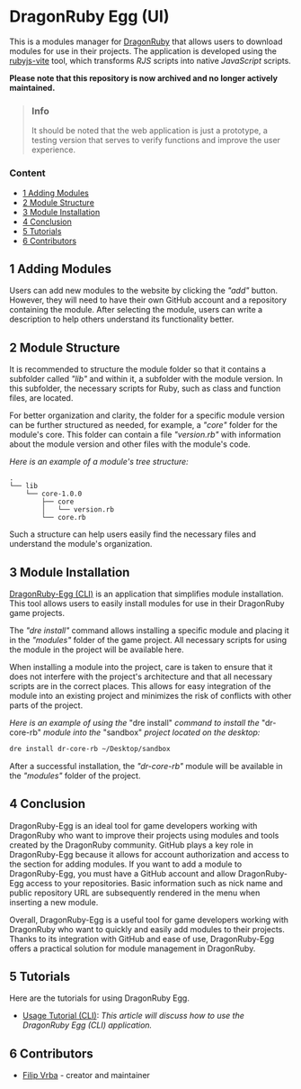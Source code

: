 # DragonRuby Egg (UI)
This is a modules manager for [DragonRuby](https://dragonruby.itch.io/dragonruby-gtk) that allows users to download modules for use in their projects. The application is developed using the [rubyjs-vite](https://github.com/filipvrba/ruby-js) tool, which transforms *RJS* scripts into native *JavaScript* scripts.

**Please note that this repository is now archived and no longer actively maintained.**

> ### Info
> It should be noted that the web application is just a prototype, a testing version that serves to verify functions and improve the user experience.

### Content
- [1 Adding Modules](#1-adding-modules)
- [2 Module Structure](#2-module-structure)
- [3 Module Installation](#3-module-installation)
- [4 Conclusion](#4-conclusion)
- [5 Tutorials](#5-tutorials)
- [6 Contributors](#6-contributors)

## 1 Adding Modules

Users can add new modules to the website by clicking the *"add"* button. However, they will need to have their own GitHub account and a repository containing the module. After selecting the module, users can write a description to help others understand its functionality better.

## 2 Module Structure
It is recommended to structure the module folder so that it contains a subfolder called *"lib"* and within it, a subfolder with the module version. In this subfolder, the necessary scripts for Ruby, such as class and function files, are located.

For better organization and clarity, the folder for a specific module version can be further structured as needed, for example, a *"core"* folder for the module's core. This folder can contain a file *"version.rb"* with information about the module version and other files with the module's code.

*Here is an example of a module's tree structure:*
```text
.
└── lib
    └── core-1.0.0
        ├── core
        │   └── version.rb
        └── core.rb
```

Such a structure can help users easily find the necessary files and understand the module's organization.

## 3 Module Installation
[DragonRuby-Egg (CLI)](https://github.com/filipvrba/dragonruby-egg-rb) is an application that simplifies module installation. This tool allows users to easily install modules for use in their DragonRuby game projects.

The *"dre install"* command allows installing a specific module and placing it in the *"modules"* folder of the game project. All necessary scripts for using the module in the project will be available here.

When installing a module into the project, care is taken to ensure that it does not interfere with the project's architecture and that all necessary scripts are in the correct places. This allows for easy integration of the module into an existing project and minimizes the risk of conflicts with other parts of the project.

*Here is an example of using the* "dre install" *command to install the* "dr-core-rb" *module into the* "sandbox" *project located on the desktop:*
```bash
dre install dr-core-rb ~/Desktop/sandbox
```

After a successful installation, the *"dr-core-rb"* module will be available in the *"modules"* folder of the project.

## 4 Conclusion
DragonRuby-Egg is an ideal tool for game developers working with DragonRuby who want to improve their projects using modules and tools created by the DragonRuby community. GitHub plays a key role in DragonRuby-Egg because it allows for account authorization and access to the section for adding modules. If you want to add a module to DragonRuby-Egg, you must have a GitHub account and allow DragonRuby-Egg access to your repositories. Basic information such as nick name and public repository URL are subsequently rendered in the menu when inserting a new module.

Overall, DragonRuby-Egg is a useful tool for game developers working with DragonRuby who want to quickly and easily add modules to their projects. Thanks to its integration with GitHub and ease of use, DragonRuby-Egg offers a practical solution for module management in DragonRuby.

## 5 Tutorials
Here are the tutorials for using DragonRuby Egg.

- [Usage Tutorial (CLI)](https://github.com/filipvrba/dragonruby-egg-rb/blob/main/docs/usage_tutorial.md): *This article will discuss how to use the DragonRuby Egg (CLI) application.*

## 6 Contributors
- [Filip Vrba](https://github.com/filipvrba) - creator and maintainer
